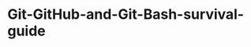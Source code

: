 # Git-GitHub-and-Git-Bash-survival-guide

  [download this document here]: https://github.com/nic0michael/Git-GitHub-and-Git-Bash-survival-guide/blob/master/Git%20GitHub%20and%20Git%20Bash%20survival%20guide.pdf

